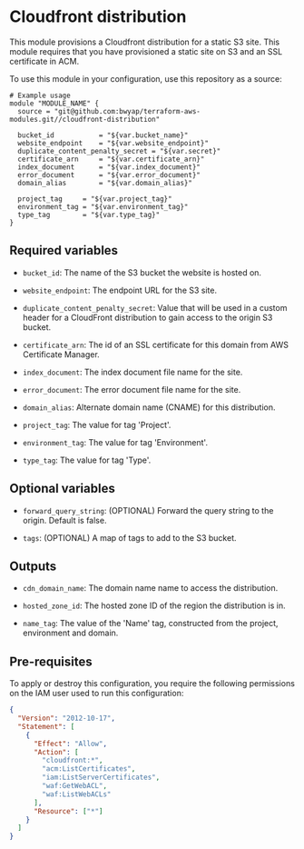 # Cloudfront distribution

This module provisions a Cloudfront distribution for a static S3 site.
This module requires that you have provisioned a static site on S3 and an SSL certificate in ACM.

To use this module in your configuration, use this repository as a source:

```hcl
# Example usage
module "MODULE_NAME" {
  source = "git@github.com:bwyap/terraform-aws-modules.git//cloudfront-distribution"

  bucket_id           = "${var.bucket_name}"
  website_endpoint    = "${var.website_endpoint}"
  duplicate_content_penalty_secret = "${var.secret}"
  certificate_arn     = "${var.certificate_arn}"
  index_document      = "${var.index_document}"
  error_document      = "${var.error_document}"
  domain_alias        = "${var.domain_alias}"

  project_tag     = "${var.project_tag}"
  environment_tag = "${var.environment_tag}"
  type_tag        = "${var.type_tag}"
}
```

## Required variables

- `bucket_id`: The name of the S3 bucket the website is hosted on.

- `website_endpoint`: The endpoint URL for the S3 site.

- `duplicate_content_penalty_secret`: Value that will be used in a custom header for a CloudFront distribution to gain access to the origin S3 bucket.

- `certificate_arn`: The id of an SSL certificate for this domain from AWS Certificate Manager.

- `index_document`: The index document file name for the site.

- `error_document`: The error document file name for the site.

- `domain_alias`: Alternate domain name (CNAME) for this distribution.

- `project_tag`: The value for tag 'Project'.

- `environment_tag`: The value for tag 'Environment'.

- `type_tag`: The value for tag 'Type'.


## Optional variables

- `forward_query_string`: (OPTIONAL) Forward the query string to the origin. Default is false.

- `tags`: (OPTIONAL) A map of tags to add to the S3 bucket.


## Outputs

- `cdn_domain_name`: The domain name name to access the distribution.

- `hosted_zone_id`: The hosted zone ID of the region the distribution is in.

- `name_tag`: The value of the 'Name' tag, constructed from the project, environment and domain.


## Pre-requisites

To apply or destroy this configuration, you require the following permissions on the IAM user used to run this configuration:

```json
{
  "Version": "2012-10-17",
  "Statement": [
    {
      "Effect": "Allow",
      "Action": [
        "cloudfront:*",
        "acm:ListCertificates",
        "iam:ListServerCertificates",
        "waf:GetWebACL",
        "waf:ListWebACLs"
      ],
      "Resource": ["*"]
    }
  ]
}
```
